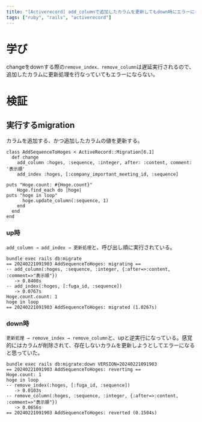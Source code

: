 ```yaml
---
title: "[Activerecord] add_columnで追加したカラムを更新してもdown時にエラーにならない"
tags: ["ruby", "rails", "activerecord"]
---
```


# 学び
changeをdownする際の`remove_index、remove_column`は遅延実行されるので、追加したカラムに更新処理を行なっていてもエラーにならない。

# 検証
## 実行するmigration
カラムを追加する、かつ追加したカラムの値を更新する。

```
class AddSequenceToHoges < ActiveRecord::Migration[6.1]
  def change
    add_column :hoges, :sequence, :integer, after: :content, comment: '表示順'
    add_index :hoges, [:company_important_meeting_id, :sequence]

puts "Hoge.count: #{Hoge.count}"
    Hoge.find_each do |hoge|
puts "hoge in loop"
      hoge.update_column(:sequence, 1)
    end
  end
end
```

### up時
`add_column → add_index → 更新処理`と、呼び出し順に実行されている。

```
bundle exec rails db:migrate
== 20240221091903 AddSequenceToHoges: migrating ==
-- add_column(:hoges, :sequence, :integer, {:after=>:content, :comment=>"表示順"})
   -> 0.8408s
-- add_index(:hoges, [:fuga_id, :sequence])
   -> 0.0767s
Hoge.count.count: 1
hoge in loop
== 20240221091903 AddSequenceToHoges: migrated (1.0267s)
```

### down時
`更新処理 → remove_index → remove_column`と、upと逆実行になっている。感覚的にはカラムが削除されて、存在しないカラムを更新しようとしてエラーになると思っていた。

```
bundle exec rails db:migrate:down VERSION=20240221091903
== 20240221091903 AddSequenceToHoges: reverting ==
Hoge.count: 1
hoge in loop
-- remove_index(:hoges, [:fuga_id, :sequence])
   -> 0.0103s
-- remove_column(:hoges, :sequence, :integer, {:after=>:content, :comment=>"表示順"})
   -> 0.0656s
== 20240221091903 AddSequenceToHoges: reverted (0.1504s)
```